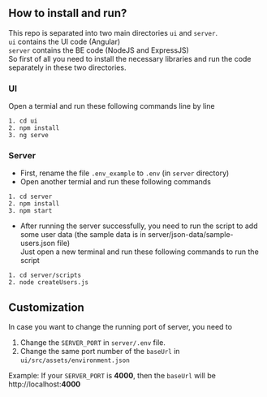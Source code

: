 ## How to install and run?
This repo is separated into two main directories ```ui``` and ```server```. <br />
```ui``` contains the UI code (Angular) <br />
```server``` contains the BE code (NodeJS and ExpressJS) <br />
So first of all you need to install the necessary libraries and run the code separately in these two directories.

### UI
Open a termial and run these following commands line by line
```
1. cd ui
2. npm install
3. ng serve
```
### Server
* First, rename the file ```.env_example``` to ```.env``` (in ```server``` directory) <br />
* Open another termial and run these following commands
```
1. cd server
2. npm install
3. npm start
```
* After running the server successfully, you need to run the script to add some user data
(the sample data is in server/json-data/sample-users.json file) <br />
Just open a new terminal and run these following commands to run the script
```
1. cd server/scripts
2. node createUsers.js
```

## Customization
In case you want to change the running port of server, you need to
1. Change the ```SERVER_PORT``` in ```server/.env``` file.
2. Change the same port number of the ```baseUrl``` in ```ui/src/assets/environment.json```<br />

Example:
If your ```SERVER_PORT``` is <b>4000</b>, then the ```baseUrl``` will be http://localhost:<b>4000</b>